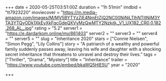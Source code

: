 +++
date = 2020-05-25T03:51:00Z
duration = "1h 51min"
imdbid = "tt7923220"
moviecover = "https://m.media-amazon.com/images/M/MV5BYTYzZjE4NmEtZjQ2NC00NjNjLTlhNTItNjM3YTA3YTQyODk1XkEyXkFqcGdeQXVyMzQwMTY2Nzk@._V1_UX182_CR0,0,182,268_AL_.jpg"
rating = "5.2"
server1 = "https://e.dardarkom.online/mv/861403"
server2 = ""
server3 = ""
server4 = ""
server5 = ""
slug = "Inheritance 2020"
stars = ["Connie Nielsen", "Simon Pegg", "Lily Collins"]
story = "A patriarch of a wealthy and powerful family suddenly passes away, leaving his wife and daughter with a shocking secret inheritance that threatens to unravel and destroy their lives."
tags = ["Thriller", "Drama", "Mystery"]
title = "Inheritance"
trailer = "https://www.youtube.com/embed/bkaWQ5HlE5U"
year = "2020"

+++
